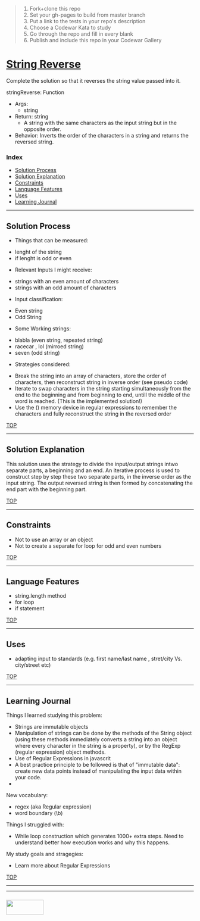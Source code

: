 > 1. Fork+clone this repo
> 2. Set your gh-pages to build from master branch
> 3. Put a link to the tests in your repo's description
> 4. Choose a Codewar Kata to study
> 5. Go through the repo and fill in every blank
> 6. Publish and include this repo in your Codewar Gallery


# [String Reverse](https://www.codewars.com/kata/reversed-strings)

Complete the solution so that it reverses the string value passed into it.

stringReverse: Function
* Args:
  * string
* Return: string
  * A string with the same characters as the input string but in the opposite order.
* Behavior: Inverts the order of the characters in a string and returns the reversed string.

### Index
* [Solution Process](#solution-process)
* [Solution Explanation](#solution-explanation)
* [Constraints](#constraints)  
* [Language Features](#language-features)
* [Uses](#uses)
* [Learning Journal](#learning-journal)

---

## Solution Process

* Things that can be measured:
- lenght of the string    
- if lenght is odd or even  

* Relevant Inputs I might receive:
- strings with an even amount of characters  
- strings with an odd amount of characters  

* Input classification:
- Even string
- Odd String

* Some Working strings:
- blabla (even string, repeated string)  
- racecar , lol (mirroed string) 
- seven (odd string)

* Strategies considered:
- Break the string into an array of characters, store the order of characters, then reconstruct string in inverse order (see pseudo code)
- Iterate to swap characters in the string starting simultaneously from the end to the beginning and from beginning to end, untill the middle of the word is reached. (This is the implemented solution!)
- Use the () memory device in regular expressions to remember the characters and fully reconstruct the string in the reversed order

[TOP](#index)

---

## Solution Explanation

This solution uses the strategy to divide the input/output strings intwo separate parts, a beginning and an end. An iterative process is used to construct step by step these two separate parts, in the inverse order as the input string. The output reversed string is then formed by concatenating the end part with the beginning part.

[TOP](#index)

---

## Constraints
* Not to use an array or an object 
* Not to create a separate for loop for odd and even numbers  

[TOP](#index)
___

## Language Features

- string.length method
- for loop
- if statement


[TOP](#index)

---
## Uses
* adapting input to standards (e.g. first name/last name , stret/city Vs. city/street etc)


[TOP](#index)

---

## Learning Journal

Things I learned studying this problem:
* Strings are immutable objects
 * Manipulation of strings can be done by the methods of the String object (using these methods immediately converts a string into an object where every character in the string is a property), or by the RegExp (regular expression) object methods.
* Use of Regular Expressions in javascrit
* A best practice principle to be followed is that of "immutable data": create new data points instead of manipulating the input data within your code.
*

New vocabulary:
* regex (aka Regular expression)  
* word boundary (\b)


Things I struggled with:
* While loop construction which generates 1000+ extra steps. Need to understand better how execution works and why this happens.


My study goals and stragegies:
* Learn more about Regular Expressions



[TOP](#index)

___
___
### <a href="http://elewa.education/blog" target="_blank"><img src="https://user-images.githubusercontent.com/18554853/34921062-506450ae-f97d-11e7-875f-6feeb26ad72d.png" width="100" height="40"/></a>

